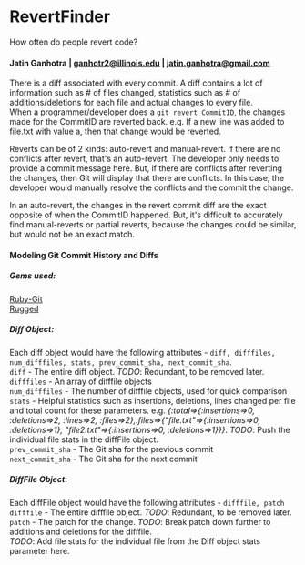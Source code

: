 RevertFinder
============

How often do people revert code?
#### Jatin Ganhotra | ganhotr2@illinois.edu | jatin.ganhotra@gmail.com

There is a diff associated with every commit. A diff contains a lot of information such as # of files changed, statistics such as # of additions/deletions for each file and actual changes to every file.  
When a programmer/developer does a `git revert CommitID`, the changes made for the CommitID are reverted back.
e.g. If a new line was added to file.txt with value a, then that change would be reverted.  

Reverts can be of 2 kinds: auto-revert and manual-revert. If there are no conflicts after revert, that's an auto-revert. The developer only needs to provide a commit message here. But, if there are conflicts after reverting the changes, then Git will display that there are conflicts. In this case, the developer would manually resolve the conflicts and the commit the change.  

In an auto-revert, the changes in the revert commit diff are the exact opposite of when the CommitID happened.  But, it's difficult to accurately find manual-reverts or partial reverts, because the changes could be similar, but would not be an exact match.

#### Modeling Git Commit History and Diffs

##### Gems used:  
[Ruby-Git](https://github.com/schacon/ruby-git)  
[Rugged](https://github.com/libgit2/rugged)  

##### Diff Object:  
Each diff object would have the following attributes - `diff, difffiles, num_difffiles, stats, prev_commit_sha, next_commit_sha`.  
`diff` - The entire diff object. *TODO*: Redundant, to be removed later.  
`difffiles` - An array of difffile objects  
`num_difffiles` - The number of difffile objects, used for quick comparison  
`stats` - Helpful statistics such as insertions, deletions, lines changed per file and total count for these parameters. e.g. _{:total=>{:insertions=>0, :deletions=>2, :lines=>2, :files=>2},:files=>{"file.txt"=>{:insertions=>0, :deletions=>1}, "file2.txt"=>{:insertions=>0, :deletions=>1}}}_. *TODO*: Push the individual file stats in the diffFile object.  
`prev_commit_sha` - The Git sha for the previous commit  
`next_commit_sha` - The Git sha for the next commit  

##### DiffFile Object:  
Each diffFile object would have the following attributes - `difffile, patch`  
`difffile` - The entire difffile object. *TODO*: Redundant, to be removed later.  
`patch` - The patch for the change. *TODO*: Break patch down further to additions and deletions for the difffile.  
*TODO*: Add file stats for the individual file from the Diff object stats parameter here.  

